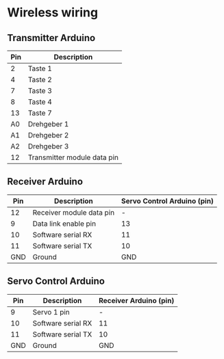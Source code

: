 # Wireless wiring

## Transmitter Arduino

| Pin | Description |
|---|---|
|2|Taste 1|
|4|Taste 2|
|7|Taste 3|
|8|Taste 4|
|13|Taste 7|
|A0|Drehgeber 1|
|A1|Drehgeber 2|
|A2|Drehgeber 3|
|12|Transmitter module data pin|

## Receiver Arduino

| Pin | Description | Servo Control Arduino (pin) |
|---|---|---|
|12|Receiver module data pin|-|
|9|Data link enable pin|13|
|10|Software serial RX|11|
|11|Software serial TX|10|
|GND|Ground|GND|

## Servo Control Arduino

| Pin | Description | Receiver Arduino (pin) |
|---|---|---|
|9|Servo 1 pin|-|
|10|Software serial RX|11|
|11|Software serial TX|10|
|GND|Ground|GND|



